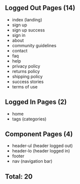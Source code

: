 ## Logged Out Pages (14)
  - index (landing)
  - sign up
  - sign up success
  - sign in
  - about
  - community guidelines
  - contact
  - faq
  - help
  - privacy policy
  - returns policy
  - shipping policy
  - success stories
  - terms of use

## Logged In Pages (2)
  - home
  - tags (categories)

## Component Pages (4)
  - header-ul (header logged out)
  - header-lo (header logged in)
  - footer
  - nav (navigation bar)

## Total: 20
